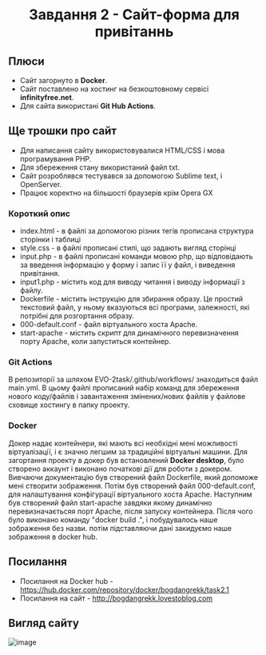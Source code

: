 <h1 align="center">Завдання 2 - Сайт-форма для привітаннь</h1>

## Плюси

- Сайт загорнуто в **Docker**.
- Сайт поставлено на хостинг на безкоштовному сервісі **infinityfree.net**.
- Для сайта використані **Git Hub Actions**.

## Ще трошки про сайт

- Для написання сайту використовувалися HTML/CSS і мова програмування PHP.
- Для збереження стану використаний файл txt.
- Сайт розроблявся  тестувався за допомогою Sublime text, і OpenServer.
- Працює коректно на більшості браузерів крім Opera GX

### Короткий опис 
- index.html - в файлі за допомогою різних тегів прописана структура сторінки і таблиці
- style.css - в файлі прописані стилі, що задають вигляд сторінці
- input.php - в файлі прописані команди мовою php, що відповідають за введення інформацію у форму і запис її у файл, і виведення привітання.
- input1.php - містить код для виводу читання і виводу інформації з файлу.
- Dockerfile - містить інструкцію для збирання образу. Це простий текстовий файл, у ньому вказуються всі програми, залежності, які потрібні для розгортання образу.
- 000-default.conf - файл віртуального хоста Apache.
- start-apache - містить скрипт для динамічного перевизначення порту Apache, коли запуститься контейнер.

### Git Actions 

В репозиторії за шляхом EVO-2task/.github/workflows/ знаходиться файл main.yml. В цьому файлі прописаний набір команд для збереження нового коду/файлів і завантаження змінених/нових файлів у файлове сховище хостингу в папку проекту.

### Docker

Докер надає контейнери, які мають всі необхідні мені можливості віртуалізації, і є значно легшим за традиційні віртуальні машини.
Для загортання проекту в докер був встановлений **Docker desktop**, було створено аккаунт і виконано початкові дії для роботи з докером. Вивчаючи документацію був створений файл Dockerfile, який допоможе мені створити зображення. Потім був створений файл 000-default.conf, для налаштування конфігурації віртуального хоста Apache. Наступним був створений файл start-apache завдяки якому динамічно перевизначаєтьсяя порт Apache, після запуску контейнера. Після чого було виконано команду "docker build .", і побудувалось наше зображення без назви. потім підставляючи дані закидуємо наше зображення в docker hub.

## Посилання

- Посилання на Docker hub - https://hub.docker.com/repository/docker/bogdangrekk/task2.1
- Посилання на сайт - http://bogdangrekk.lovestoblog.com

## Вигляд сайту

![image](https://user-images.githubusercontent.com/85605310/149966942-d95bcaba-67ab-4b6f-bc90-552ecc82aaaa.png)

